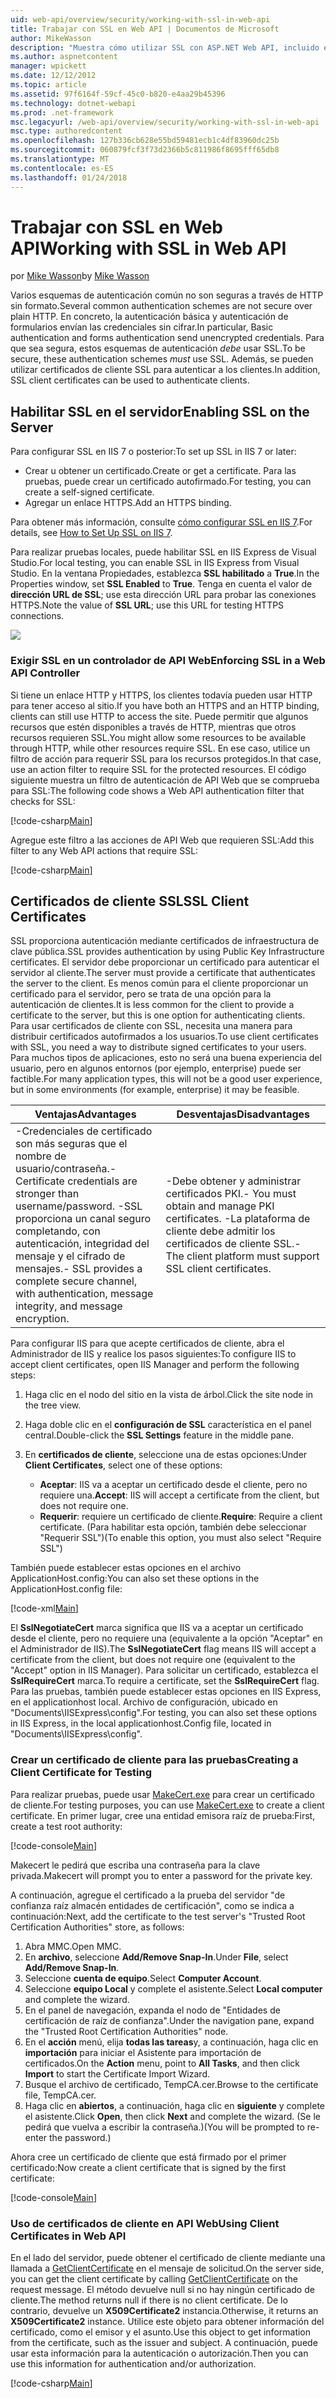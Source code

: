 ```yaml
---
uid: web-api/overview/security/working-with-ssl-in-web-api
title: Trabajar con SSL en Web API | Documentos de Microsoft
author: MikeWasson
description: "Muestra cómo utilizar SSL con ASP.NET Web API, incluido el uso de certificados de cliente SSL."
ms.author: aspnetcontent
manager: wpickett
ms.date: 12/12/2012
ms.topic: article
ms.assetid: 97f6164f-59cf-45c0-b820-e4aa29b45396
ms.technology: dotnet-webapi
ms.prod: .net-framework
msc.legacyurl: /web-api/overview/security/working-with-ssl-in-web-api
msc.type: authoredcontent
ms.openlocfilehash: 127b336cb628e55bd59481ecb1c4df83960dc25b
ms.sourcegitcommit: 060879fcf3f73d2366b5c811986f8695fff65db8
ms.translationtype: MT
ms.contentlocale: es-ES
ms.lasthandoff: 01/24/2018
---
```

<a name="working-with-ssl-in-web-api"></a><span data-ttu-id="5b7b6-103">Trabajar con SSL en Web API</span><span class="sxs-lookup"><span data-stu-id="5b7b6-103">Working with SSL in Web API</span></span>
====================
<span data-ttu-id="5b7b6-104">por [Mike Wasson](https://github.com/MikeWasson)</span><span class="sxs-lookup"><span data-stu-id="5b7b6-104">by [Mike Wasson](https://github.com/MikeWasson)</span></span>

<span data-ttu-id="5b7b6-105">Varios esquemas de autenticación común no son seguras a través de HTTP sin formato.</span><span class="sxs-lookup"><span data-stu-id="5b7b6-105">Several common authentication schemes are not secure over plain HTTP.</span></span> <span data-ttu-id="5b7b6-106">En concreto, la autenticación básica y autenticación de formularios envían las credenciales sin cifrar.</span><span class="sxs-lookup"><span data-stu-id="5b7b6-106">In particular, Basic authentication and forms authentication send unencrypted credentials.</span></span> <span data-ttu-id="5b7b6-107">Para que sea segura, estos esquemas de autenticación *debe* usar SSL.</span><span class="sxs-lookup"><span data-stu-id="5b7b6-107">To be secure, these authentication schemes *must* use SSL.</span></span> <span data-ttu-id="5b7b6-108">Además, se pueden utilizar certificados de cliente SSL para autenticar a los clientes.</span><span class="sxs-lookup"><span data-stu-id="5b7b6-108">In addition, SSL client certificates can be used to authenticate clients.</span></span>

## <a name="enabling-ssl-on-the-server"></a><span data-ttu-id="5b7b6-109">Habilitar SSL en el servidor</span><span class="sxs-lookup"><span data-stu-id="5b7b6-109">Enabling SSL on the Server</span></span>

<span data-ttu-id="5b7b6-110">Para configurar SSL en IIS 7 o posterior:</span><span class="sxs-lookup"><span data-stu-id="5b7b6-110">To set up SSL in IIS 7 or later:</span></span>

- <span data-ttu-id="5b7b6-111">Crear u obtener un certificado.</span><span class="sxs-lookup"><span data-stu-id="5b7b6-111">Create or get a certificate.</span></span> <span data-ttu-id="5b7b6-112">Para las pruebas, puede crear un certificado autofirmado.</span><span class="sxs-lookup"><span data-stu-id="5b7b6-112">For testing, you can create a self-signed certificate.</span></span>
- <span data-ttu-id="5b7b6-113">Agregar un enlace HTTPS.</span><span class="sxs-lookup"><span data-stu-id="5b7b6-113">Add an HTTPS binding.</span></span>

<span data-ttu-id="5b7b6-114">Para obtener más información, consulte [cómo configurar SSL en IIS 7](https://www.iis.net/learn/manage/configuring-security/how-to-set-up-ssl-on-iis).</span><span class="sxs-lookup"><span data-stu-id="5b7b6-114">For details, see [How to Set Up SSL on IIS 7](https://www.iis.net/learn/manage/configuring-security/how-to-set-up-ssl-on-iis).</span></span>

<span data-ttu-id="5b7b6-115">Para realizar pruebas locales, puede habilitar SSL en IIS Express de Visual Studio.</span><span class="sxs-lookup"><span data-stu-id="5b7b6-115">For local testing, you can enable SSL in IIS Express from Visual Studio.</span></span> <span data-ttu-id="5b7b6-116">En la ventana Propiedades, establezca **SSL habilitado** a **True**.</span><span class="sxs-lookup"><span data-stu-id="5b7b6-116">In the Properties window, set **SSL Enabled** to **True**.</span></span> <span data-ttu-id="5b7b6-117">Tenga en cuenta el valor de **dirección URL de SSL**; use esta dirección URL para probar las conexiones HTTPS.</span><span class="sxs-lookup"><span data-stu-id="5b7b6-117">Note the value of **SSL URL**; use this URL for testing HTTPS connections.</span></span>

![](working-with-ssl-in-web-api/_static/image1.png)

### <a name="enforcing-ssl-in-a-web-api-controller"></a><span data-ttu-id="5b7b6-118">Exigir SSL en un controlador de API Web</span><span class="sxs-lookup"><span data-stu-id="5b7b6-118">Enforcing SSL in a Web API Controller</span></span>

<span data-ttu-id="5b7b6-119">Si tiene un enlace HTTP y HTTPS, los clientes todavía pueden usar HTTP para tener acceso al sitio.</span><span class="sxs-lookup"><span data-stu-id="5b7b6-119">If you have both an HTTPS and an HTTP binding, clients can still use HTTP to access the site.</span></span> <span data-ttu-id="5b7b6-120">Puede permitir que algunos recursos que estén disponibles a través de HTTP, mientras que otros recursos requieren SSL.</span><span class="sxs-lookup"><span data-stu-id="5b7b6-120">You might allow some resources to be available through HTTP, while other resources require SSL.</span></span> <span data-ttu-id="5b7b6-121">En ese caso, utilice un filtro de acción para requerir SSL para los recursos protegidos.</span><span class="sxs-lookup"><span data-stu-id="5b7b6-121">In that case, use an action filter to require SSL for the protected resources.</span></span> <span data-ttu-id="5b7b6-122">El código siguiente muestra un filtro de autenticación de API Web que se comprueba para SSL:</span><span class="sxs-lookup"><span data-stu-id="5b7b6-122">The following code shows a Web API authentication filter that checks for SSL:</span></span>

[!code-csharp[Main](working-with-ssl-in-web-api/samples/sample1.cs)]

<span data-ttu-id="5b7b6-123">Agregue este filtro a las acciones de API Web que requieren SSL:</span><span class="sxs-lookup"><span data-stu-id="5b7b6-123">Add this filter to any Web API actions that require SSL:</span></span>

[!code-csharp[Main](working-with-ssl-in-web-api/samples/sample2.cs)]

## <a name="ssl-client-certificates"></a><span data-ttu-id="5b7b6-124">Certificados de cliente SSL</span><span class="sxs-lookup"><span data-stu-id="5b7b6-124">SSL Client Certificates</span></span>

<span data-ttu-id="5b7b6-125">SSL proporciona autenticación mediante certificados de infraestructura de clave pública.</span><span class="sxs-lookup"><span data-stu-id="5b7b6-125">SSL provides authentication by using Public Key Infrastructure certificates.</span></span> <span data-ttu-id="5b7b6-126">El servidor debe proporcionar un certificado para autenticar el servidor al cliente.</span><span class="sxs-lookup"><span data-stu-id="5b7b6-126">The server must provide a certificate that authenticates the server to the client.</span></span> <span data-ttu-id="5b7b6-127">Es menos común para el cliente proporcionar un certificado para el servidor, pero se trata de una opción para la autenticación de clientes.</span><span class="sxs-lookup"><span data-stu-id="5b7b6-127">It is less common for the client to provide a certificate to the server, but this is one option for authenticating clients.</span></span> <span data-ttu-id="5b7b6-128">Para usar certificados de cliente con SSL, necesita una manera para distribuir certificados autofirmados a los usuarios.</span><span class="sxs-lookup"><span data-stu-id="5b7b6-128">To use client certificates with SSL, you need a way to distribute signed certificates to your users.</span></span> <span data-ttu-id="5b7b6-129">Para muchos tipos de aplicaciones, esto no será una buena experiencia del usuario, pero en algunos entornos (por ejemplo, enterprise) puede ser factible.</span><span class="sxs-lookup"><span data-stu-id="5b7b6-129">For many application types, this will not be a good user experience, but in some environments (for example, enterprise) it may be feasible.</span></span>

| <span data-ttu-id="5b7b6-130">Ventajas</span><span class="sxs-lookup"><span data-stu-id="5b7b6-130">Advantages</span></span> | <span data-ttu-id="5b7b6-131">Desventajas</span><span class="sxs-lookup"><span data-stu-id="5b7b6-131">Disadvantages</span></span> |
| --- | --- |
| <span data-ttu-id="5b7b6-132">-Credenciales de certificado son más seguras que el nombre de usuario/contraseña.</span><span class="sxs-lookup"><span data-stu-id="5b7b6-132">- Certificate credentials are stronger than username/password.</span></span> <span data-ttu-id="5b7b6-133">-SSL proporciona un canal seguro completando, con autenticación, integridad del mensaje y el cifrado de mensajes.</span><span class="sxs-lookup"><span data-stu-id="5b7b6-133">- SSL provides a complete secure channel, with authentication, message integrity, and message encryption.</span></span> | <span data-ttu-id="5b7b6-134">-Debe obtener y administrar certificados PKI.</span><span class="sxs-lookup"><span data-stu-id="5b7b6-134">- You must obtain and manage PKI certificates.</span></span> <span data-ttu-id="5b7b6-135">-La plataforma de cliente debe admitir los certificados de cliente SSL.</span><span class="sxs-lookup"><span data-stu-id="5b7b6-135">- The client platform must support SSL client certificates.</span></span> |

<span data-ttu-id="5b7b6-136">Para configurar IIS para que acepte certificados de cliente, abra el Administrador de IIS y realice los pasos siguientes:</span><span class="sxs-lookup"><span data-stu-id="5b7b6-136">To configure IIS to accept client certificates, open IIS Manager and perform the following steps:</span></span>

1. <span data-ttu-id="5b7b6-137">Haga clic en el nodo del sitio en la vista de árbol.</span><span class="sxs-lookup"><span data-stu-id="5b7b6-137">Click the site node in the tree view.</span></span>
2. <span data-ttu-id="5b7b6-138">Haga doble clic en el **configuración de SSL** característica en el panel central.</span><span class="sxs-lookup"><span data-stu-id="5b7b6-138">Double-click the **SSL Settings** feature in the middle pane.</span></span>
3. <span data-ttu-id="5b7b6-139">En **certificados de cliente**, seleccione una de estas opciones:</span><span class="sxs-lookup"><span data-stu-id="5b7b6-139">Under **Client Certificates**, select one of these options:</span></span> 

    - <span data-ttu-id="5b7b6-140">**Aceptar**: IIS va a aceptar un certificado desde el cliente, pero no requiere una.</span><span class="sxs-lookup"><span data-stu-id="5b7b6-140">**Accept**: IIS will accept a certificate from the client, but does not require one.</span></span>
    - <span data-ttu-id="5b7b6-141">**Requerir**: requiere un certificado de cliente.</span><span class="sxs-lookup"><span data-stu-id="5b7b6-141">**Require**: Require a client certificate.</span></span> <span data-ttu-id="5b7b6-142">(Para habilitar esta opción, también debe seleccionar "Requerir SSL")</span><span class="sxs-lookup"><span data-stu-id="5b7b6-142">(To enable this option, you must also select "Require SSL")</span></span>

<span data-ttu-id="5b7b6-143">También puede establecer estas opciones en el archivo ApplicationHost.config:</span><span class="sxs-lookup"><span data-stu-id="5b7b6-143">You can also set these options in the ApplicationHost.config file:</span></span>

[!code-xml[Main](working-with-ssl-in-web-api/samples/sample3.xml)]

<span data-ttu-id="5b7b6-144">El **SslNegotiateCert** marca significa que IIS va a aceptar un certificado desde el cliente, pero no requiere una (equivalente a la opción "Aceptar" en el Administrador de IIS).</span><span class="sxs-lookup"><span data-stu-id="5b7b6-144">The **SslNegotiateCert** flag means IIS will accept a certificate from the client, but does not require one (equivalent to the "Accept" option in IIS Manager).</span></span> <span data-ttu-id="5b7b6-145">Para solicitar un certificado, establezca el **SslRequireCert** marca.</span><span class="sxs-lookup"><span data-stu-id="5b7b6-145">To require a certificate, set the **SslRequireCert** flag.</span></span> <span data-ttu-id="5b7b6-146">Para las pruebas, también puede establecer estas opciones en IIS Express, en el applicationhost local. Archivo de configuración, ubicado en "Documents\IISExpress\config".</span><span class="sxs-lookup"><span data-stu-id="5b7b6-146">For testing, you can also set these options in IIS Express, in the local applicationhost.Config file, located in "Documents\IISExpress\config".</span></span>

### <a name="creating-a-client-certificate-for-testing"></a><span data-ttu-id="5b7b6-147">Crear un certificado de cliente para las pruebas</span><span class="sxs-lookup"><span data-stu-id="5b7b6-147">Creating a Client Certificate for Testing</span></span>

<span data-ttu-id="5b7b6-148">Para realizar pruebas, puede usar [MakeCert.exe](https://msdn.microsoft.com/library/bfsktky3.aspx) para crear un certificado de cliente.</span><span class="sxs-lookup"><span data-stu-id="5b7b6-148">For testing purposes, you can use [MakeCert.exe](https://msdn.microsoft.com/library/bfsktky3.aspx) to create a client certificate.</span></span> <span data-ttu-id="5b7b6-149">En primer lugar, cree una entidad emisora raíz de prueba:</span><span class="sxs-lookup"><span data-stu-id="5b7b6-149">First, create a test root authority:</span></span>

[!code-console[Main](working-with-ssl-in-web-api/samples/sample4.cmd)]

<span data-ttu-id="5b7b6-150">Makecert le pedirá que escriba una contraseña para la clave privada.</span><span class="sxs-lookup"><span data-stu-id="5b7b6-150">Makecert will prompt you to enter a password for the private key.</span></span>

<span data-ttu-id="5b7b6-151">A continuación, agregue el certificado a la prueba del servidor "de confianza raíz almacén entidades de certificación", como se indica a continuación:</span><span class="sxs-lookup"><span data-stu-id="5b7b6-151">Next, add the certificate to the test server's "Trusted Root Certification Authorities" store, as follows:</span></span>

1. <span data-ttu-id="5b7b6-152">Abra MMC.</span><span class="sxs-lookup"><span data-stu-id="5b7b6-152">Open MMC.</span></span>
2. <span data-ttu-id="5b7b6-153">En **archivo**, seleccione **Add/Remove Snap-In**.</span><span class="sxs-lookup"><span data-stu-id="5b7b6-153">Under **File**, select **Add/Remove Snap-In**.</span></span>
3. <span data-ttu-id="5b7b6-154">Seleccione **cuenta de equipo**.</span><span class="sxs-lookup"><span data-stu-id="5b7b6-154">Select **Computer Account**.</span></span>
4. <span data-ttu-id="5b7b6-155">Seleccione **equipo Local** y complete el asistente.</span><span class="sxs-lookup"><span data-stu-id="5b7b6-155">Select **Local computer** and complete the wizard.</span></span>
5. <span data-ttu-id="5b7b6-156">En el panel de navegación, expanda el nodo de "Entidades de certificación de raíz de confianza".</span><span class="sxs-lookup"><span data-stu-id="5b7b6-156">Under the navigation pane, expand the "Trusted Root Certification Authorities" node.</span></span>
6. <span data-ttu-id="5b7b6-157">En el **acción** menú, elija **todas las tareas**y, a continuación, haga clic en **importación** para iniciar el Asistente para importación de certificados.</span><span class="sxs-lookup"><span data-stu-id="5b7b6-157">On the **Action** menu, point to **All Tasks**, and then click **Import** to start the Certificate Import Wizard.</span></span>
7. <span data-ttu-id="5b7b6-158">Busque el archivo de certificado, TempCA.cer.</span><span class="sxs-lookup"><span data-stu-id="5b7b6-158">Browse to the certificate file, TempCA.cer.</span></span>
8. <span data-ttu-id="5b7b6-159">Haga clic en **abiertos**, a continuación, haga clic en **siguiente** y complete el asistente.</span><span class="sxs-lookup"><span data-stu-id="5b7b6-159">Click **Open**, then click **Next** and complete the wizard.</span></span> <span data-ttu-id="5b7b6-160">(Se le pedirá que vuelva a escribir la contraseña.)</span><span class="sxs-lookup"><span data-stu-id="5b7b6-160">(You will be prompted to re-enter the password.)</span></span>

<span data-ttu-id="5b7b6-161">Ahora cree un certificado de cliente que está firmado por el primer certificado:</span><span class="sxs-lookup"><span data-stu-id="5b7b6-161">Now create a client certificate that is signed by the first certificate:</span></span>

[!code-console[Main](working-with-ssl-in-web-api/samples/sample5.cmd)]

### <a name="using-client-certificates-in-web-api"></a><span data-ttu-id="5b7b6-162">Uso de certificados de cliente en API Web</span><span class="sxs-lookup"><span data-stu-id="5b7b6-162">Using Client Certificates in Web API</span></span>

<span data-ttu-id="5b7b6-163">En el lado del servidor, puede obtener el certificado de cliente mediante una llamada a [GetClientCertificate](https://msdn.microsoft.com/library/system.net.http.httprequestmessageextensions.getclientcertificate.aspx) en el mensaje de solicitud.</span><span class="sxs-lookup"><span data-stu-id="5b7b6-163">On the server side, you can get the client certificate by calling [GetClientCertificate](https://msdn.microsoft.com/library/system.net.http.httprequestmessageextensions.getclientcertificate.aspx) on the request message.</span></span> <span data-ttu-id="5b7b6-164">El método devuelve null si no hay ningún certificado de cliente.</span><span class="sxs-lookup"><span data-stu-id="5b7b6-164">The method returns null if there is no client certificate.</span></span> <span data-ttu-id="5b7b6-165">De lo contrario, devuelve un **X509Certificate2** instancia.</span><span class="sxs-lookup"><span data-stu-id="5b7b6-165">Otherwise, it returns an **X509Certificate2** instance.</span></span> <span data-ttu-id="5b7b6-166">Utilice este objeto para obtener información del certificado, como el emisor y el asunto.</span><span class="sxs-lookup"><span data-stu-id="5b7b6-166">Use this object to get information from the certificate, such as the issuer and subject.</span></span> <span data-ttu-id="5b7b6-167">A continuación, puede usar esta información para la autenticación o autorización.</span><span class="sxs-lookup"><span data-stu-id="5b7b6-167">Then you can use this information for authentication and/or authorization.</span></span>

[!code-csharp[Main](working-with-ssl-in-web-api/samples/sample6.cs)]
